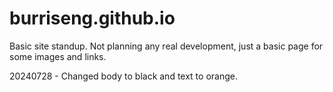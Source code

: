 # burriseng.github.io
Basic site standup. Not planning any real development, just a basic page for some images and links.

20240728 - Changed body to black and text to orange.
